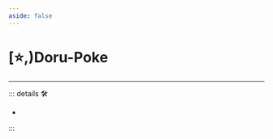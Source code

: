 ```yaml
---
aside: false
---
```

# [⭐,)<labor>Doru</labor>-Poke

---

<!-- =================================================== -->
<!-- =================================================== -->
<!-- =================================================== -->
<!-- =================================================== -->
<!-- =================================================== -->
::: details 🛠

-

:::
